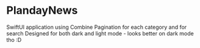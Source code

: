 # PlandayNews
SwiftUI application using Combine
Pagination for each category and for search
Designed for both dark and light mode - looks better on dark mode tho :D 
